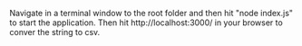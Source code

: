 Navigate in a terminal window to the root folder and then hit "node index.js" to start the application.  Then hit http://localhost:3000/ in your browser to conver the string to csv.  
